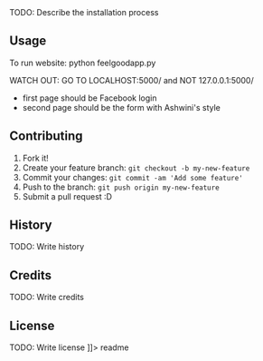 <snippet>
  <content><![CDATA[
# ${1:FEEL GOOD or HAPPIFY}
TODO: Write a project description
## Description
Website that has different options to help people feel good

TODO: Describe the installation process
## Usage
To run website:
python feelgoodapp.py

WATCH OUT:
GO TO LOCALHOST:5000/     and NOT 127.0.0.1:5000/
- first page should be Facebook login
- second page should be the form with Ashwini's style


## Contributing
1. Fork it!
2. Create your feature branch: `git checkout -b my-new-feature`
3. Commit your changes: `git commit -am 'Add some feature'`
4. Push to the branch: `git push origin my-new-feature`
5. Submit a pull request :D
## History
TODO: Write history
## Credits
TODO: Write credits
## License
TODO: Write license
]]></content>
  <tabTrigger>readme</tabTrigger>
</snippet>